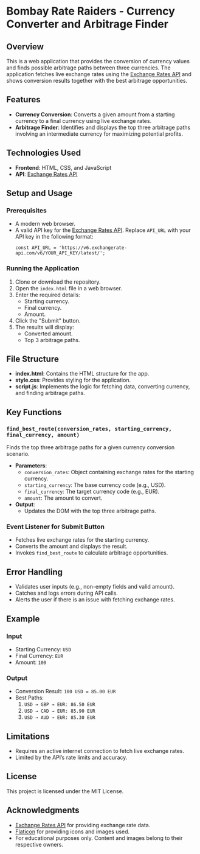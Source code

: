 # Bombay Rate Raiders - Currency Converter and Arbitrage Finder

## Overview
This is a web application that provides the conversion of currency values and finds possible arbitrage paths between three currencies. The application fetches live exchange rates using the [Exchange Rates API](https://exchangeratesapi.io/) and shows conversion results together with the best arbitrage opportunities.

## Features
- **Currency Conversion**: Converts a given amount from a starting currency to a final currency using live exchange rates.
- **Arbitrage Finder**: Identifies and displays the top three arbitrage paths involving an intermediate currency for maximizing potential profits.

## Technologies Used
- **Frontend**: HTML, CSS, and JavaScript
- **API**: [Exchange Rates API](https://exchangeratesapi.io/)

## Setup and Usage

### Prerequisites
- A modern web browser.
- A valid API key for the [Exchange Rates API](https://exchangeratesapi.io/). Replace `API_URL` with your API key in the following format:
  ```
  const API_URL = 'https://v6.exchangerate-api.com/v6/YOUR_API_KEY/latest/';
  ```

### Running the Application
1. Clone or download the repository.
2. Open the `index.html` file in a web browser.
3. Enter the required details:
   - Starting currency.
   - Final currency.
   - Amount.
4. Click the "Submit" button.
5. The results will display:
   - Converted amount.
   - Top 3 arbitrage paths.

## File Structure
- **index.html**: Contains the HTML structure for the app.
- **style.css**: Provides styling for the application.
- **script.js**: Implements the logic for fetching data, converting currency, and finding arbitrage paths.

## Key Functions

### `find_best_route(conversion_rates, starting_currency, final_currency, amount)`
Finds the top three arbitrage paths for a given currency conversion scenario.
- **Parameters**:
  - `conversion_rates`: Object containing exchange rates for the starting currency.
  - `starting_currency`: The base currency code (e.g., USD).
  - `final_currency`: The target currency code (e.g., EUR).
  - `amount`: The amount to convert.
- **Output**:
  - Updates the DOM with the top three arbitrage paths.

### Event Listener for Submit Button
- Fetches live exchange rates for the starting currency.
- Converts the amount and displays the result.
- Invokes `find_best_route` to calculate arbitrage opportunities.

## Error Handling
- Validates user inputs (e.g., non-empty fields and valid amount).
- Catches and logs errors during API calls.
- Alerts the user if there is an issue with fetching exchange rates.

## Example
### Input
- Starting Currency: `USD`
- Final Currency: `EUR`
- Amount: `100`

### Output
- Conversion Result: `100 USD = 85.00 EUR`
- Best Paths:
  1. `USD → GBP → EUR: 86.50 EUR`
  2. `USD → CAD → EUR: 85.90 EUR`
  3. `USD → AUD → EUR: 85.30 EUR`

## Limitations
- Requires an active internet connection to fetch live exchange rates.
- Limited by the API’s rate limits and accuracy.

## License
This project is licensed under the MIT License.

## Acknowledgments
- [Exchange Rates API](https://exchangeratesapi.io/) for providing exchange rate data.
- [Flaticon](https://www.flaticon.com/) for providing icons and images used.
- For educational purposes only. Content and images belong to their respective owners.

